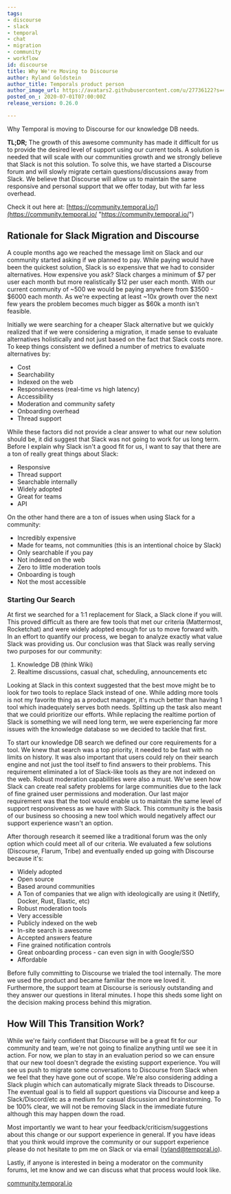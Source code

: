 ```yaml
---
tags:
- discourse
- slack
- temporal
- chat
- migration
- community
- workflow
id: discourse
title: Why We're Moving to Discourse
author: Ryland Goldstein
author_title: Temporals product person
author_image_url: https://avatars2.githubusercontent.com/u/27736122?s=460&u=7b6a3e58ec7ed7157f23f51e91a2f4cd2028d606&v=4
posted_on_: 2020-07-01T07:00:00Z
release_version: 0.26.0

---
```

Why Temporal is moving to Discourse for our knowledge DB needs.

<!--truncate-->

**TL;DR;** The growth of this awesome community has made it difficult for us to provide the desired level of support using our current tools. A solution is needed that will scale with our communities growth and we strongly believe that Slack is not this solution. To solve this, we have started a Discourse forum and will slowly migrate certain questions/discussions away from Slack. We believe that Discourse will allow us to maintain the same responsive and personal support that we offer today, but with far less overhead.

Check it out here at: [https://community.temporal.io/](https://community.temporal.io/ "https://community.temporal.io/")

## Rationale for Slack Migration and Discourse

A couple months ago we reached the message limit on Slack and our community started asking if we planned to pay. While paying would have been the quickest solution, Slack is so expensive that we had to consider alternatives. How expensive you ask? Slack charges a minimum of $7 per user each month but more realistically $12 per user each month. With our current community of \~500 we would be paying anywhere from $3500 - $6000 each month. As we're expecting at least \~10x growth over the next few years the problem becomes much bigger as $60k a month isn't feasible.

Initially we were searching for a cheaper Slack alternative but we quickly realized that if we were considering a migration, it made sense to evaluate alternatives holistically and not just based on the fact that Slack costs more. To keep things consistent we defined a number of metrics to evaluate alternatives by:

* Cost
* Searchability
* Indexed on the web
* Responsiveness (real-time vs high latency)
* Accessibility
* Moderation and community safety
* Onboarding overhead
* Thread support

While these factors did not provide a clear answer to what our new solution should be, it did suggest that Slack was not going to work for us long term. Before I explain why Slack isn't a good fit for us, I want to say that there are a ton of really great things about Slack:

* Responsive
* Thread support
* Searchable internally
* Widely adopted
* Great for teams
* API

On the other hand there are a ton of issues when using Slack for a community:

* Incredibly expensive
* Made for teams, not communities (this is an intentional choice by Slack)
* Only searchable if you pay
* Not indexed on the web
* Zero to little moderation tools
* Onboarding is tough
* Not the most accessible

### Starting Our Search

At first we searched for a 1:1 replacement for Slack, a Slack clone if you will. This proved difficult as there are few tools that met our criteria (Mattermost, Rocketchat) and were widely adopted enough for us to move forward with. In an effort to quantify our process, we began to analyze exactly what value Slack was providing us. Our conclusion was that Slack was really serving two purposes for our community:

1. Knowledge DB (think Wiki)
2. Realtime discussions, casual chat, scheduling, announcements etc

Looking at Slack in this context suggested that the best move might be to look for two tools to replace Slack instead of one. While adding more tools is not my favorite thing as a product manager, it's much better than having 1 tool which inadequately serves both needs. Splitting up the task also meant that we could prioritize our efforts. While replacing the realtime portion of Slack is something we will need long term, we were experiencing far more issues with the knowledge database so we decided to tackle that first.

To start our knowledge DB search we defined our core requirements for a tool. We knew that search was a top priority, it needed to be fast with no limits on history. It was also important that users could rely on their search engine and not just the tool itself to find answers to their problems. This requirement eliminated a lot of Slack-like tools as they are not indexed on the web. Robust moderation capabilities were also a must. We've seen how Slack can create real safety problems for large communities due to the lack of fine grained user permissions and moderation. Our last major requirement was that the tool would enable us to maintain the same level of support responsiveness as we have with Slack. This community is the basis of our business so choosing a new tool which would negatively affect our support experience wasn't an option.

After thorough research it seemed like a traditional forum was the only option which could meet all of our criteria. We evaluated a few solutions (Discourse, Flarum, Tribe) and eventually ended up going with Discourse because it's:

* Widely adopted
* Open source
* Based around communities
* A Ton of companies that we align with ideologically are using it (Netlify, Docker, Rust, Elastic, etc)
* Robust moderation tools
* Very accessible
* Publicly indexed on the web
* In-site search is awesome
* Accepted answers feature
* Fine grained notification controls
* Great onboarding process - can even sign in with Google/SSO
* Affordable

Before fully committing to Discourse we trialed the tool internally. The more we used the product and became familiar the more we loved it. Furthermore, the support team at Discourse is seriously outstanding and they answer our questions in literal minutes. I hope this sheds some light on the decision making process behind this migration.

## How Will This Transition Work?

While we're fairly confident that Discourse will be a great fit for our community and team, we're not going to finalize anything until we see it in action. For now, we plan to stay in an evaluation period so we can ensure that our new tool doesn't degrade the existing support experience. You will see us push to migrate some conversations to Discourse from Slack when we feel that they have gone out of scope. We're also considering adding a Slack plugin which can automatically migrate Slack threads to Discourse. The eventual goal is to field all support questions via Discourse and keep a Slack/Discord/etc as a medium for casual discussion and brainstorming. To be 100% clear, we will not be removing Slack in the immediate future although this may happen down the road.

Most importantly we want to hear your feedback/criticism/suggestions about this change or our support experience in general. If you have ideas that you think would improve the community or our support experience please do not hesitate to pm me on Slack or via email ([ryland@temporal.io](mailto:ryland@temporal.io)).

Lastly, if anyone is interested in being a moderator on the community forums, let me know and we can discuss what that process would look like.

[community.temporal.io](https://community.temporal.io/)